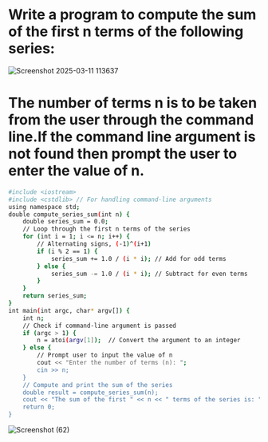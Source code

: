 # Write a program to compute the sum of the first n terms of the following series:
![Screenshot 2025-03-11 113637](https://github.com/user-attachments/assets/9fac2b74-64f5-4418-8db8-26e98a19a2ed)
# The number of terms n is to be taken from the user through the command line.If the command line argument is not found then prompt the user to enter the value of n.
```bash
#include <iostream>
#include <cstdlib> // For handling command-line arguments
using namespace std;
double compute_series_sum(int n) {
    double series_sum = 0.0;    
    // Loop through the first n terms of the series
    for (int i = 1; i <= n; i++) {
        // Alternating signs, (-1)^(i+1)
        if (i % 2 == 1) {
            series_sum += 1.0 / (i * i); // Add for odd terms
        } else {
            series_sum -= 1.0 / (i * i); // Subtract for even terms
        }
    }    
    return series_sum;
}
int main(int argc, char* argv[]) {
    int n;
    // Check if command-line argument is passed
    if (argc > 1) {
        n = atoi(argv[1]);  // Convert the argument to an integer
    } else {
        // Prompt user to input the value of n
        cout << "Enter the number of terms (n): ";
        cin >> n;
    }
    // Compute and print the sum of the series
    double result = compute_series_sum(n);
    cout << "The sum of the first " << n << " terms of the series is: " << result << endl;
    return 0;
}
```
![Screenshot (62)](https://github.com/user-attachments/assets/7724391b-a9d3-4e6e-acd4-c5cf7091ff82)

